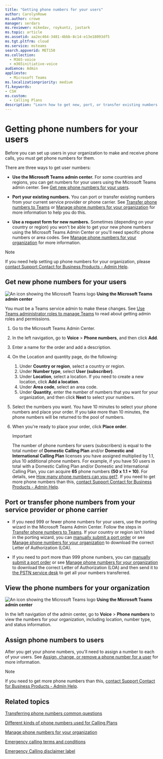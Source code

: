 ```yaml
---
title: "Getting phone numbers for your users"
author: CarolynRowe
ms.author: crowe
manager: serdars
ms.reviewer: mikedav, roykuntz, jastark
ms.topic: article
ms.assetid: aa2ec464-3481-4bbb-8c14-e13e18093df5
ms.tgt.pltfrm: cloud
ms.service: msteams
search.appverid: MET150
ms.collection: 
  - M365-voice
  - m365initiative-voice
audience: Admin
appliesto: 
  - Microsoft Teams
ms.localizationpriority: medium
f1.keywords:
- CSH
ms.custom: 
  - Calling Plans
description: "Learn how to get new, port, or transfer existing numbers for Teams, and how to show the changes to your users. "
---
```


# Getting phone numbers for your users

Before you can set up users in your organization to make and receive phone calls, you must get phone numbers for them.
  
There are three ways to get user numbers:

- **Use the Microsoft Teams admin center.** For some countries and regions, you can get numbers for your users using the Microsoft Teams admin center. See [Get new phone numbers for your users](#get-new-phone-numbers-for-your-users).

- **Port your existing numbers.** You can port or transfer existing numbers from your current service provider or phone carrier. See [Transfer phone numbers to Teams](./phone-number-calling-plans/transfer-phone-numbers-to-teams.md) or [Manage phone numbers for your organization](/microsoftteams/manage-phone-numbers-for-your-organization) for more information to help you do this.  
  
- **Use a request form for new numbers.** Sometimes (depending on your country or region) you won't be able to get your new phone numbers using the Microsoft Teams Admin Center or you'll need specific phone numbers or area codes. See [Manage phone numbers for your organization](/microsoftteams/manage-phone-numbers-for-your-organization) for more information.
  
> [!NOTE]
> If you need help setting up phone numbers for your organization, please [contact Support Contact for Business Products - Admin Help](https://docs.microsoft.com/microsoft-365/admin/contact-support-for-business-products?view=o365-worldwide&tabs=online).
  
## Get new phone numbers for your users

![An icon showing the Microsoft Teams logo](media/teams-logo-30x30.png) **Using the Microsoft Teams admin center**

You must be a Teams service admin to make these changes. See [Use Teams administrator roles to manage Teams](./using-admin-roles.md) to read about getting admin roles and permissions.

1. Go to the Microsoft Teams Admin Center.
2. In the left navigation, go to **Voice** > **Phone numbers**, and then click **Add**.
3. Enter a name for the order and add a description.
4. On the Location and quantity page, do the following:
    1. Under **Country or region**, select a country or region.
    2. Under **Number type**, select **User (subscriber)**.
    3. Under **Location**, select a location. If you need to create a new location, click **Add a location**.
    4. Under **Area code**, select an area code.
    5. Under **Quantity**, enter the number of numbers that you want for your organization, and then click **Next** to select your numbers.
5. Select the numbers you want. You have 10 minutes to select your phone numbers and place your order. If you take more than 10 minutes, the phone numbers will be returned to the pool of numbers.
6. When you're ready to place your order, click **Place order**.

    > [!IMPORTANT]
    > The number of phone numbers for users (subscribers) is equal to the total number of **Domestic Calling Plan** and/or **Domestic and International Calling Plan** licenses you have assigned multiplied by 1.1, plus 10 additional phone numbers. For example, if you have 50 users in total with a Domestic Calling Plan and/or Domestic and International Calling Plan, you can acquire **65** phone numbers **(50 x 1.1 + 10)**. For details, see [How many phone numbers can you get?](./how-many-phone-numbers-can-you-get.md). If you need to get more phone numbers than this, [contact Support Contact for Business Products - Admin Help](/microsoft-365/admin/contact-support-for-business-products?tabs=online&view=o365-worldwide).
  
## Port or transfer phone numbers from your service provider or phone carrier
  
- If you need 999 or fewer phone numbers for your users, use the porting wizard in the Microsoft Teams Admin Center. Follow the steps in [Transfer phone numbers to Teams](./phone-number-calling-plans/transfer-phone-numbers-to-teams.md). If your country or region isn't listed in the porting wizard, you can [manually submit a port order](phone-number-calling-plans/manually-submit-port-order.md) or see [Manage phone numbers for your organization](/microsoftteams/manage-phone-numbers-for-your-organization) to download the correct Letter of Authorization (LOA).

- If you need to port more than 999 phone numbers, you can [manually submit a port order](phone-number-calling-plans/manually-submit-port-order.md) or see [Manage phone numbers for your organization](/microsoftteams/manage-phone-numbers-for-your-organization) to download the correct Letter of Authorization (LOA) and then send it to [the PSTN service desk](manage-phone-numbers-for-your-organization/contact-pstn-service-desk.md) to get all your numbers transferred.

## View the phone numbers for your organization

![An icon showing the Microsoft Teams logo](media/teams-logo-30x30.png) **Using the Microsoft Teams admin center**

In the left navigation of the admin center, go to **Voice** > **Phone numbers** to view the numbers for your organization, including location, number type, and status information.
  
## Assign phone numbers to users

After you get your phone numbers, you'll need to assign a number to each of your users. See [Assign, change, or remove a phone number for a user](./assign-change-or-remove-a-phone-number-for-a-user.md) for more information.

> [!NOTE]
> If you need to get more phone numbers than this, [contact Support Contact for Business Products - Admin Help](/microsoft-365/admin/contact-support-for-business-products?tabs=online&view=o365-worldwide).

## Related topics

[Transferring phone numbers common questions](./phone-number-calling-plans/port-order-overview.md)

[Different kinds of phone numbers used for Calling Plans](./different-kinds-of-phone-numbers-used-for-calling-plans.md)

[Manage phone numbers for your organization](/microsoftteams/manage-phone-numbers-for-your-organization)

[Emergency calling terms and conditions](./emergency-calling-terms-and-conditions.md)

[Emergency Calling disclaimer label](https://github.com/MicrosoftDocs/OfficeDocs-SkypeForBusiness/blob/live/Teams/downloads/emergency-calling/emergency-calling-label-(en-us)-(v.1.0).zip?raw=true)